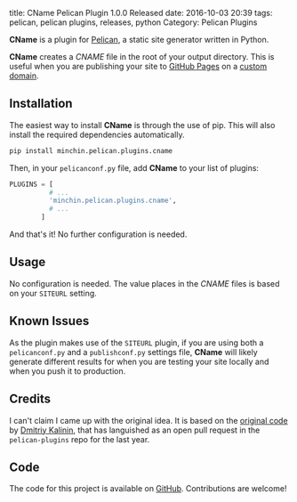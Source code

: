 title: CName Pelican Plugin 1.0.0 Released
date: 2016-10-03 20:39
tags: pelican, pelican plugins, releases, python
Category: Pelican Plugins

**CName** is a plugin for [Pelican](http://docs.getpelican.com/),
a static site generator written in Python.

**CName** creates a *CNAME* file in the root of your output directory. This
is useful when you are publishing your site to
[GitHub Pages](https://pages.github.com/) on a
[custom domain](https://help.github.com/articles/using-a-custom-domain-with-github-pages/).

<!-- read more -->

## Installation

The easiest way to install **CName** is through the use of pip. This
will also install the required dependencies automatically.

~~~~sh
pip install minchin.pelican.plugins.cname
~~~~

Then, in your `pelicanconf.py` file, add **CName** to your list of
plugins:

~~~python
PLUGINS = [
          # ...
          'minchin.pelican.plugins.cname',
          # ...
        ]
~~~

And that's it! No further configuration is needed.


## Usage

No configuration is needed. The value places in the *CNAME* files is based
on your `SITEURL` setting.


## Known Issues

As the plugin makes use of the `SITEURL` plugin, if you are using both
a `pelicanconf.py` and a `publishconf.py` settings file, **CName** will
likely generate different results for when you are testing your site locally
and when you push it to production.


## Credits

I can't claim I came up with the original idea. It is based on the
[original code](https://github.com/getpelican/pelican-plugins/pull/566)
by [Dmitriy Kalinin](http://lazycoder.ru/), that has languished as an
open pull request in the `pelican-plugins` repo for the last year.


## Code

The code for this project is available on [GitHub](https://github.com/MinchinWeb/minchin.pelican.plugins.cname). Contributions are welcome!
